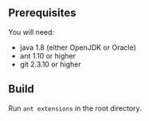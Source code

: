 ## Prerequisites

You will need:

* java 1.8 (either OpenJDK or Oracle)
* ant 1.10 or higher
* git 2.3.10 or higher

## Build

Run `ant extensions` in the root directory.